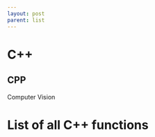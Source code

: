 ```yaml
---
layout: post
parent: list
---
```




C++
==================

CPP
-------------------

Computer Vision

# List of all C++ functions 